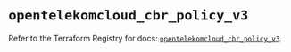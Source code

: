 # `opentelekomcloud_cbr_policy_v3`

Refer to the Terraform Registry for docs: [`opentelekomcloud_cbr_policy_v3`](https://registry.terraform.io/providers/opentelekomcloud/opentelekomcloud/1.36.50/docs/resources/cbr_policy_v3).
